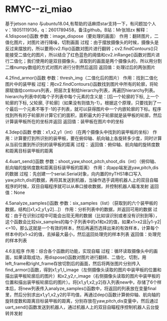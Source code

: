 # RMYC--zi_miao
基于jetson nano 与ubuntu18.04,有帮助的话麻烦star支持一下，有问题加个人v：18051119136，q：2601789458，备注github。B站：Mr张旭zx
解释：
4.1dispose()函数
参数：image_dispose（要处理的画面）
作用：翻转图片，二值化图片，对图片进行降噪，切割画面
过程：由于摆放摄像头的时候，摄像头是反过来摆放的，所以要用cv2.flip()函数对图片进行翻转；cv2.findContours()只能接受二值化的图片，所以结合了红色蓝色的阈值和cv2.inRange()函数对图片进行二值化；我们使用的是双目摄像头，读取到的画面是两个摄像头的，所以用分割二维numpy数组的方式对图片进行分割然后返回
返回值：处理过后的两张图片

4.2find_armor()函数
参数：thresh_img（二值化后的图片）
作用：找到二值化图片中的装甲板
过程：用cv2.findContours()函数找到图片中所有的轮廓，将轮廓赋值给contours列表，把层次复制给hierarchy列表，再遍历hierarchy列表。hierarchy列表中的每个子列表中每个元素的含义是：[后一个轮廓的下标, 上一个轮廓的下标, 父轮廓, 子轮廓]（如果没有则值为-1）。根据这个原理，只要找到了一个最后一个元素不等于-1的子列表，就可以获得图片中一个内嵌轮廓的下标。程序找到所有的子轮廓并计算它们的面积，面积最大的子轮廓就是装甲板的轮廓，然后计算装甲板所在的坐标并返回
返回值：装甲板在图片中的坐标

4.3dep()函数
参数：x1,x2,y1（int）（在两个摄像头中找到的装甲板的坐标）
作用：计算要打到所识别的装甲板，要在俯仰轴、航向轴上各旋转多少度，同时计算从当前位置到所识别的装甲板的距离
过程：
返回值：俯仰轴、航向轴的旋转度数和距离目标装甲板的距离

4.4uart_send()函数
参数：shoot_yaw,shoot_pitch,shoot_dis（int）（俯仰轴、航向轴的旋转度数和距离目标装甲板的距离）
作用：向app端发送yaw,pitch,dis的数据
过程：先创建一个serial.Serial对象，向内置的ttyTHS1串口写入yaw,pitch,dis的数据，再将其发送到机器，当操作选手调用机器人上的双目自瞄程序的时候，双目自瞄程序就可以从串口接收数据，并控制机器人瞄准发射
返回值：None

4.5analyze_samples()函数
参数：six_samples（list）（获取到的六个装甲板的数据，结构[[x1,x2,y1,y2]…]）
作用：分析列表中的数据，并返回可用的数据
过程：由于在识别过程中可能会出现无用的数据（比如误识别或者没有识别到等），这个函数会比较six_samples的每个子列表中的x1和x2的值，如果x1>x2且|y1-y2|<=10，那么这就是一个有效的样本，然后再遍历选择出来的有效样本，计算每个样本中的x1-x2的值，去掉最大最小，然后返回处理完的样本列表
返回值：处理完的样本列表

4.6主程序
作用：综合各个函数的功能，实现自瞄
过程：循环读取摄像头中的画面，如果读取成功，用dispose()函数对图片进行翻转、二值化、切割，用left_frame和right_frame存放切割后的画面，然后将两张图片分别传入find_armor()函数，得到x1,y1,l_image（左侧摄像头读取的图片中装甲板的位置和描出装甲板轮廓后的图片）和x2,y2,r_image（右侧摄像头读取的图片中装甲板的位置和描出装甲板轮廓后的图片）。将[x1,y1,x2,y2]存入列表new中，存储了6个样本后，将new列表传入analyze_samples()函数中，将返回的列表放在变量final里，然后分别求出x1,y1,x2,y2的平均值，再通过dep()函数计算俯仰轴、航向轴的旋转度数和距离目标装甲板的距离，分别存放在yaw,pitch,dis变量中，然后通过uart_send()函数发送到机器人，通过机器人上的双目自瞄程序控制机器人云台旋转并发射
